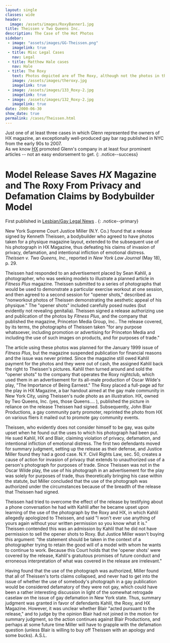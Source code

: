 ```yaml
---
layout: single
classes: wide
header:
  image: /assets/images/RoxyBanner1.jpg
title: Theissen v Two Queens Inc.    
description: The Case of the Hot Photos
sidebar:
 - image: "assets/images/GG-Theissen.png"
   imagelink: true
 - title: Misc Legal Cases
   nav: Legal
 - title: Matthew Hale cases
   nav: Hale  
 - title: The Roxy
   text: Photos depicted are of The Roxy, although not the photos in this case. Where's Glenndo?
   image: /assets/images/theroxy.jpg
   imagelink: true
 - image: /assets/images/133_Roxy-2.jpg
   imagelink: true
 - image: /assets/images/132_Roxy-2.jpg
   imagelink: true
date: 2000-06-30
show_date: true
permalink: /cases/Theissen.html
---
```


Just one of at least three cases in which Glenn represented the owners of HX magazine, an exceptionally well-produced gay bar rag published in NYC from the early 90s to 2007.  
As we know [HX](/hxpromo/) promoted Glenn's company in at least four prominent articles -- not an easy endorsement to get.
{: .notice--success}

# Model Release Saves _HX_ Magazine and The Roxy From Privacy and Defamation Claims by Bodybuilder Model

First published in [Lesbian/Gay Legal News](http://www.qrd.org/qrd/www/legal/lgln/06.00.html) .
{: .notice--primary}

New York Supreme Court Justice Miller (N.Y. Co.) found that a release signed by Kenneth Theissen, a bodybuilder who agreed to have photos taken for a physique magazine layout, extended to the subsequent use of his photograph in HX Magazine, thus defeating his claims of invasion of privacy, defamation, and intentional infliction of emotional distress. _Theissen v. Two Queens, Inc._, reported in _New York Law Journal_ (May 18), p. 29.

Theissen had responded to an advertisement placed by Sean Kahlil, a photographer, who was seeking models to illustrate a planned article in _Fitness Plus_ magazine. Theissen submitted to a series of photographs that would be used to demonstrate a particular exercise workout at one session, and then agreed to a second session for "opener shots," described as "nonworkout photos of Theissen demonstrating the aesthetic appeal of his physique." The "opener shots" included carefully posed nudes (but evidently not revealing genitalia). Theissen signed a release authorizing use and publication of the photos by _Fitness Plus_, and the company that published the magazine, Princeton Media Group, Inc.. The release covered, by its terms, the photographs of Theissen taken "for any purpose whatsoever, including promotion or advertising for Princeton Media and including the use of such images on products, and for purposes of trade."

The article using these photos was planned for the January 1999 issue of _Fitness Plus_, but the magazine suspended publication for financial reasons and the issue was never printed. Since the magazine still owed Kahlil payment for the photos and they were out of cash, the assigned Kahlil back the right to Theissen's pictures. Kahlil then turned around and sold the "opener shots" to the company that operates the Roxy nightclub, which used them in an advertisement for its all-male production of Oscar Wilde's play, "The Importance of Being Earnest." The Roxy placed a full-page ad for the play in HX Magazine, a bar handout aimed at the gay male community in New York City, using Theissen's nude photo as an illustration. HX, owned by Two Queens, Inc. (yes, those Queens.... ), published the picture in reliance on the release Theissen had signed. Subsequently, John Blair Productions, a gay community party promoter, reprinted the photo from HX on various fliers it mailed out to promote gay community events.

Theissen, who evidently does not consider himself to be gay, was quite upset when he found out the uses to which his photograph had been put. He sued Kahlil, HX and Blair, claiming violation of privacy, defamation, and intentional infliction of emotional distress. The first two defendants moved for summary judgment, setting up the release as their defense, and Justice Miller found they had a good case. N.Y. Civil Rights Law, sec. 50, creates a cause of action for invasion of privacy that extends to unauthorized use of a person's photograph for purposes of trade. Since Theissen was not in the Oscar Wilde play, the use of his photograph in an advertisement for the play was solely for purposes of trade, thus theoretically bringing his case within the statute, but Miller concluded that the use of the photograph was authorized under the circumstances because of the breadth of the release that Theissen had signed.

Theissen had tried to overcome the effect of the release by testifying about a phone conversation he had with Kahlil after he became upset upon learning of the use of the photograph by the Roxy and HX, in which Kahlil allegedly apologized to Theissen, and said "I won't ever use anything of yours again without your written permission so you know what it is." Theissen contended this was an admission by Kahlil that he did not have permission to sell the opener shots to Roxy. But Justice Miller wasn't buying this argument: "the statement should be taken in the context of a photographer trying to retain the good will of a model with whom he wants to continue to work. Because this Court holds that the 'opener shots' were covered by the release, Kahlil's gratuitous promises of future conduct and erroneous interpretation of what was covered in the release are irrelevant."

Having found that the use of the photograph was authorized, Miller found that all of Theissen's torts claims collapsed, and never had to get into the issue of whether the use of somebody's photograph in a gay publication would be considered defamatory of they were not gay, which could have been a rather interesting discussion in light of the somewhat retrogade caselaw on the issue of gay defamation in New York state. Thus, summary judgment was granted in favor of defendants Kahlil, the Roxy, and HX Magazine. However, it was unclear whether Blair "acted pursuant to the release," and to judge by the opinion Blair had not joined in the motion for summary judgment, so the action continues against Blair Productions, and perhaps at some future time Miller will have to grapple with the defamation question (unless Blair is willing to buy off Theissen with an apology and some bucks). A.S.L.

